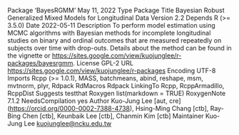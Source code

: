 Package ‘BayesRGMM’
May 11, 2022
Type Package
Title Bayesian Robust Generalized Mixed Models for Longitudinal Data Version 2.2
Depends R (>= 3.5.0)
Date 2022-05-11
Description To perform model estimation using MCMC algorithms with Bayesian methods for incomplete longitudinal studies on binary and ordinal outcomes that are measured repeatedly on subjects over time with drop-outs. Details about the method can be found in the vignette or <https://sites.google.com/view/kuojunglee/r-packages/bayesrgmm>.
License GPL-2
URL https://sites.google.com/view/kuojunglee/r-packages
Encoding UTF-8
Imports Rcpp (>= 1.0.1), MASS, batchmeans, abind, reshape, msm, mvtnorm, plyr, Rdpack
RdMacros Rdpack
LinkingTo Rcpp, RcppArmadillo, RcppDist Suggests testthat
Roxygen list(markdown = TRUE) RoxygenNote 7.1.2
NeedsCompilation yes
Author Kuo-Jung Lee [aut, cre] (<https://orcid.org/0000-0002-7388-4738>), Hsing-Ming Chang [ctb],
Ray-Bing Chen [ctb],
Keunbaik Lee [ctb],
Chanmin Kim [ctb]
Maintainer Kuo-Jung Lee <kuojunglee@ncku.edu.tw>
